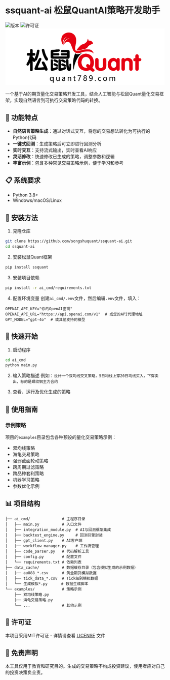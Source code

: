 # ssquant-ai 松鼠QuantAI策略开发助手

![版本](https://img.shields.io/badge/版本-1.0.0-blue)
![许可证](https://img.shields.io/badge/许可证-MIT-green)
![logo](./ssquant/assets/squirrel_quant_logo.png)

一个基于AI的期货量化交易策略开发工具，结合人工智能与松鼠Quant量化交易框架，实现自然语言到可执行交易策略代码的转换。

## 🚀 功能特点

- **自然语言策略生成**：通过对话式交互，将您的交易想法转化为可执行的Python代码
- **一键式回测**：生成策略后可立即进行回测分析
- **实时交互**：支持流式输出，实时查看AI响应
- **灵活修改**：快速修改已生成的策略，调整参数和逻辑
- **丰富示例**：包含多种常见交易策略示例，便于学习和参考

## 📋 系统要求

- Python 3.8+
- Windows/macOS/Linux

## 🔧 安装方法

1. 克隆仓库
```bash
git clone https://github.com/songshuquant/ssquant-ai.git
cd ssquant-ai
```

2. 安装松鼠Quant框架
```bash
pip install ssquant
```

3. 安装项目依赖
```bash
pip install -r ai_cmd/requirements.txt
```

4. 配置环境变量
创建`ai_cmd/.env`文件，然后编辑`.env`文件，填入：
```dotenv
OPENAI_API_KEY="你的OpenAI密钥"
OPENAI_API_URL="https://api.openai.com/v1"  # 或您的API代理地址
GPT_MODEL="gpt-4o"  # 或其他支持的模型
```

## 🚀 快速开始

1. 启动程序
```bash
cd ai_cmd
python main.py
```

2. 输入策略描述
例如：`设计一个双均线交叉策略，5日均线上穿20日均线买入，下穿卖出，标的是螺纹钢主力合约`

3. 查看、运行及优化生成的策略

## 📖 使用指南


### 示例策略

项目的`examples`目录包含各种预设的量化交易策略示例：
- 双均线策略
- 海龟交易策略
- 强弱截面轮动策略
- 跨周期过滤策略
- 跨品种套利策略
- 机器学习策略
- 参数优化示例

## 📊 项目结构

```
├── ai_cmd/              # 主程序目录
│   ├── main.py          # 入口文件
│   ├── integration_module.py  # AI与回测框架集成
│   ├── backtest_engine.py     # 回测引擎封装
│   ├── gpt_client.py    # AI客户端
│   ├── workflow_manager.py    # 工作流管理
│   ├── code_parser.py   # 代码解析工具
│   ├── config.py        # 配置文件
│   └── requirements.txt # 依赖列表
├── data_cache/          # 数据缓存目录（包含模拟生成的示例数据）
│   ├── au888_*.csv      # 黄金期货模拟数据
│   ├── tick_data_*.csv  # Tick级别模拟数据
│   └── 生成模拟*.py      # 数据生成脚本
└── examples/            # 策略示例
    ├── 双均线策略.py
    ├── 海龟交易策略.py
    └── ...              # 其他示例
```

## 📝 许可证

本项目采用MIT许可证 - 详情请查看 [LICENSE](LICENSE) 文件

## 📢 免责声明

本工具仅用于教育和研究目的。生成的交易策略不构成投资建议，使用者应对自己的投资决策负全责。 
